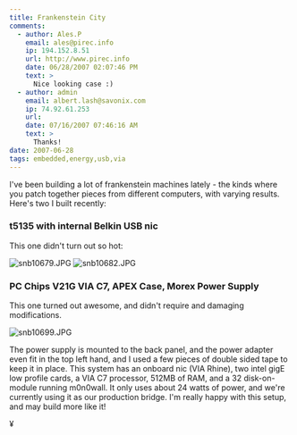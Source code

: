 ```yaml
---
title: Frankenstein City
comments:
  - author: Ales.P
    email: ales@pirec.info
    ip: 194.152.8.51
    url: http://www.pirec.info
    date: 06/28/2007 02:07:46 PM
    text: >
      Nice looking case :)
  - author: admin
    email: albert.lash@savonix.com
    ip: 74.92.61.253
    url:
    date: 07/16/2007 07:46:16 AM
    text: >
      Thanks!
date: 2007-06-28
tags: embedded,energy,usb,via
---
```

I've been building a lot of frankenstein machines lately - the kinds where you patch together pieces from different computers, with varying results. Here's two I built recently:

<h3>t5135 with internal Belkin USB nic</h3>

This one didn't turn out so hot:

<img src='http://www-sa.evenserver.com/s/img/2007/06/snb10679.thumbnail.JPG' title='snb10679.JPG' alt='snb10679.JPG' />

<img src='http://www-sa.evenserver.com/s/img/2007/06/snb10682.thumbnail.JPG' title='snb10682.JPG' alt='snb10682.JPG' />


<h3>PC Chips V21G VIA C7, APEX Case, Morex Power Supply</h3>

This one turned out awesome, and didn't require and damaging modifications.

<img src='http://www-sa.evenserver.com/s/img/2007/06/snb10699.thumbnail.JPG' title='snb10699.JPG' alt='snb10699.JPG' />

The power supply is mounted to the back panel, and the power adapter even fit in the top left hand, and I used a few pieces of double sided tape to keep it in place. This system has an onboard nic (VIA Rhine), two intel gigE low profile cards, a VIA C7 processor, 512MB of RAM, and a 32 disk-on-module running m0n0wall. It only uses about 24 watts of power, and we're currently using it as our production bridge. I'm really happy with this setup, and may build more like it!

¥

